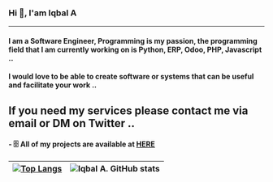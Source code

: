### Hi 👋, I'am Iqbal A
---
<!-- [![Visits Badge](https://badges.pufler.dev/visits/rahmansaleh7/rahmansaleh7)](https://badges.pufler.dev)
[![Repos Badge](https://badges.pufler.dev/repos/rahmansaleh7)](https://badges.pufler.dev)
[![Gists Badge](https://badges.pufler.dev/gists/rahmansaleh7)](https://badges.pufler.dev)
 -->

#### I am a Software Engineer, Programming is my passion, the programming field that I am currently working on is Python, ERP, Odoo, PHP, Javascript ..
#### I would love to be able to create software or systems that can be useful and facilitate your work ..

## If you need my services please contact me via email or DM on Twitter ..
<!-- ![instagram](https://user-images.githubusercontent.com/34675781/108457312-fbd25280-72a4-11eb-886e-849d25580597.png) -->
#### - 🗄️ All of my projects are available at [HERE](https://iqbalasaleh.com/)

| [![Top Langs](https://github-readme-stats.vercel.app/api/top-langs/?username=rahmansaleh7&layout=compact)](https://github.com/rahmansaleh7/github-readme-stats) | ![Iqbal A. GitHub stats](https://github-readme-stats.vercel.app/api?username=rahmansaleh7&show_icons=true&theme=tokyonight) | 
|    :----:   |    :----:   |





<!--
**rahmansaleh7/rahmansaleh7** is a ✨ _special_ ✨ repository because its `README.md` (this file) appears on your GitHub profile.

Here are some ideas to get you started:

- 🔭 I’m currently working on ...
- 🌱 I’m currently learning ...
- 👯 I’m looking to collaborate on ...
- 🤔 I’m looking for help with ...
- 💬 Ask me about ...
- 📫 How to reach me: ...
- 😄 Pronouns: ...
- ⚡ Fun fact: ...
-->
